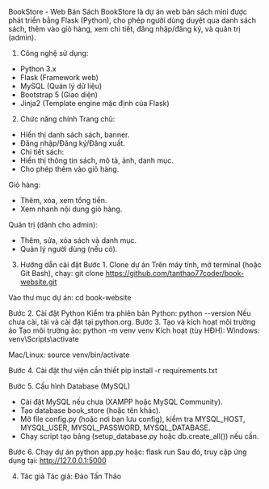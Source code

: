 BookStore - Web Bán Sách
BookStore là dự án web bán sách mini được phát triển bằng Flask (Python), cho phép người dùng duyệt qua danh sách sách, thêm vào giỏ hàng, xem chi tiết, đăng nhập/đăng ký, và quản trị (admin).

1. Công nghệ sử dụng:
- Python 3.x
- Flask (Framework web)
- MySQL (Quản lý dữ liệu)
- Bootstrap 5 (Giao diện)
- Jinja2 (Template engine mặc định của Flask)

2. Chức năng chính
Trang chủ:
- Hiển thị danh sách sách, banner.
- Đăng nhập/Đăng ký/Đăng xuất.
- Chi tiết sách:
- Hiển thị thông tin sách, mô tả, ảnh, danh mục.
- Cho phép thêm vào giỏ hàng.

Giỏ hàng:
- Thêm, xóa, xem tổng tiền.
- Xem nhanh nội dung giỏ hàng.

Quản trị (dành cho admin):
- Thêm, sửa, xóa sách và danh mục.
- Quản lý người dùng (nếu có).

3. Hướng dẫn cài đặt
Bước 1. Clone dự án
Trên máy tính, mở terminal (hoặc Git Bash), chạy:
git clone https://github.com/tanthao77coder/book-website.git

Vào thư mục dự án:
cd book-website

Bước 2. Cài đặt Python
Kiểm tra phiên bản Python:
python --version
Nếu chưa cài, tải và cài đặt tại python.org.
Bước 3. Tạo và kích hoạt môi trường ảo
Tạo môi trường ảo:
python -m venv venv
Kích hoạt (tùy HĐH):
Windows:
venv\Scripts\activate

Mac/Linux:
source venv/bin/activate

Bước 4. Cài đặt thư viện cần thiết
pip install -r requirements.txt

Bước 5. Cấu hình Database (MySQL)
- Cài đặt MySQL nếu chưa (XAMPP hoặc MySQL Community).
- Tạo database book_store (hoặc tên khác).
- Mở file config.py (hoặc nơi bạn lưu config), kiểm tra MYSQL_HOST, MYSQL_USER, MYSQL_PASSWORD, MYSQL_DATABASE.
- Chạy script tạo bảng (setup_database.py hoặc db.create_all()) nếu cần.

Bước 6. Chạy dự án
python app.py
hoặc:
flask run
Sau đó, truy cập ứng dụng tại:
http://127.0.0.1:5000

4. Tác giả
Tác giả: Đào Tấn Thảo

